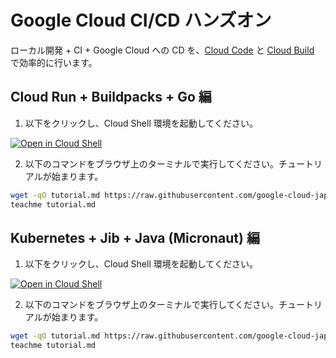 # Google Cloud CI/CD ハンズオン

ローカル開発 + CI + Google Cloud への CD を、[Cloud Code](https://cloud.google.com/code?hl=ja) と [Cloud Build](https://cloud.google.com/build?hl=ja) で効率的に行います。

## Cloud Run + Buildpacks + Go 編

1. 以下をクリックし、Cloud Shell 環境を起動してください。

[![Open in Cloud Shell](https://gstatic.com/cloudssh/images/open-btn.svg)](https://console.cloud.google.com/home/dashboard?cloudshell=true)

2. 以下のコマンドをブラウザ上のターミナルで実行してください。チュートリアルが始まります。

```bash
wget -qO tutorial.md https://raw.githubusercontent.com/google-cloud-japan/appdev-cicd-handson/main/cloud-run/tutorial.md
teachme tutorial.md
```

## Kubernetes + Jib + Java (Micronaut) 編

1. 以下をクリックし、Cloud Shell 環境を起動してください。

[![Open in Cloud Shell](https://gstatic.com/cloudssh/images/open-btn.svg)](https://console.cloud.google.com/home/dashboard?cloudshell=true)

2. 以下のコマンドをブラウザ上のターミナルで実行してください。チュートリアルが始まります。

```bash
wget -qO tutorial.md https://raw.githubusercontent.com/google-cloud-japan/appdev-cicd-handson/main/kubernetes/tutorial.md
teachme tutorial.md
```
